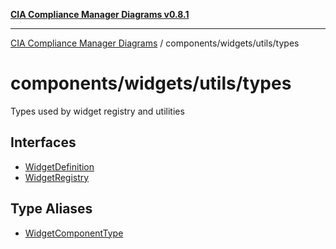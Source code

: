 [**CIA Compliance Manager Diagrams v0.8.1**](../../../../README.md)

***

[CIA Compliance Manager Diagrams](../../../../modules.md) / components/widgets/utils/types

# components/widgets/utils/types

Types used by widget registry and utilities

## Interfaces

- [WidgetDefinition](interfaces/WidgetDefinition.md)
- [WidgetRegistry](interfaces/WidgetRegistry.md)

## Type Aliases

- [WidgetComponentType](type-aliases/WidgetComponentType.md)
